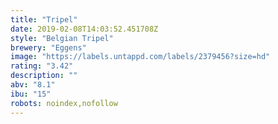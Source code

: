 ```yaml
---
title: "Tripel"
date: 2019-02-08T14:03:52.451708Z
style: "Belgian Tripel"
brewery: "Eggens"
image: "https://labels.untappd.com/labels/2379456?size=hd"
rating: "3.42"
description: ""
abv: "8.1"
ibu: "15"
robots: noindex,nofollow
---
```

